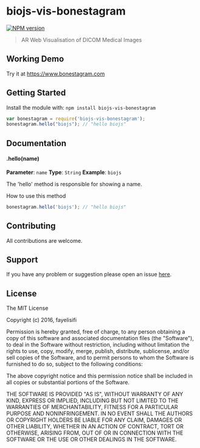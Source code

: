 # biojs-vis-bonestagram

[![NPM version](http://img.shields.io/npm/v/biojs-vis-bonestagram.svg)](https://www.npmjs.org/package/biojs-vis-bonestagram) 

> AR Web Visualisation of DICOM Medical Images

## Working Demo
Try it at https://www.bonestagram.com

## Getting Started
Install the module with: `npm install biojs-vis-bonestagram`

```javascript
var bonestagram = require('biojs-vis-bonestagram');
bonestagram.hello("biojs"); // "hello biojs"
```

## Documentation

#### .hello(name)

**Parameter**: `name`
**Type**: `String`
**Example**: `biojs`

The 'hello' method is responsible for showing a name.

How to use this method

```javascript
bonestagram.hello('biojs'); // "hello biojs"
```

## Contributing

All contributions are welcome.

## Support

If you have any problem or suggestion please open an issue [here](https://github.com/fayeli/biojs-vis-bonestagram/issues).

## License 

The MIT License

Copyright (c) 2016, fayelisifi

Permission is hereby granted, free of charge, to any person
obtaining a copy of this software and associated documentation
files (the "Software"), to deal in the Software without
restriction, including without limitation the rights to use,
copy, modify, merge, publish, distribute, sublicense, and/or sell
copies of the Software, and to permit persons to whom the
Software is furnished to do so, subject to the following
conditions:

The above copyright notice and this permission notice shall be
included in all copies or substantial portions of the Software.

THE SOFTWARE IS PROVIDED "AS IS", WITHOUT WARRANTY OF ANY KIND,
EXPRESS OR IMPLIED, INCLUDING BUT NOT LIMITED TO THE WARRANTIES
OF MERCHANTABILITY, FITNESS FOR A PARTICULAR PURPOSE AND
NONINFRINGEMENT. IN NO EVENT SHALL THE AUTHORS OR COPYRIGHT
HOLDERS BE LIABLE FOR ANY CLAIM, DAMAGES OR OTHER LIABILITY,
WHETHER IN AN ACTION OF CONTRACT, TORT OR OTHERWISE, ARISING
FROM, OUT OF OR IN CONNECTION WITH THE SOFTWARE OR THE USE OR
OTHER DEALINGS IN THE SOFTWARE.
